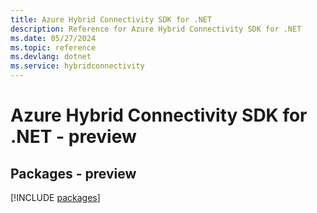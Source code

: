 ```yaml
---
title: Azure Hybrid Connectivity SDK for .NET
description: Reference for Azure Hybrid Connectivity SDK for .NET
ms.date: 05/27/2024
ms.topic: reference
ms.devlang: dotnet
ms.service: hybridconnectivity
---
```

# Azure Hybrid Connectivity SDK for .NET - preview
## Packages - preview
[!INCLUDE [packages](hybrid-connectivity-index.md)]